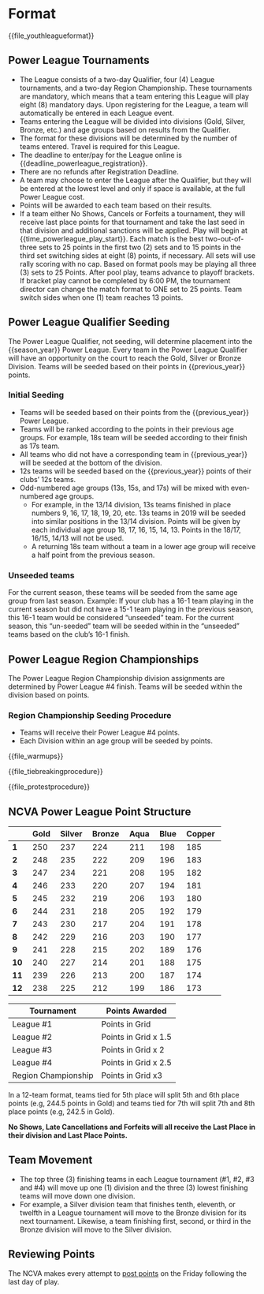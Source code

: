 # Format

{{file_youthleagueformat}}

## Power League Tournaments 
- The League consists of a two-day Qualifier, four (4) League tournaments, and a two-day Region Championship.  These tournaments are mandatory, which means that a team entering this League will play eight (8) mandatory days.  Upon registering for the League, a team will automatically be entered in each League event.
- Teams entering the League will be divided into divisions (Gold, Silver, Bronze, etc.) and age groups based on results from the Qualifier.
- The format for these divisions will be determined by the number of teams entered.  Travel is required for this League.
- The deadline to enter/pay for the League online is {{deadline_powerleague_registration}}.
- There are no refunds after Registration Deadline.
- A team may choose to enter the League after the Qualifier, but they will be entered at the lowest level and only if space is available, at the full Power League cost.
- Points will be awarded to each team based on their results.
- If a team either No Shows, Cancels or Forfeits a tournament, they will receive last place points for that tournament and take the last seed in that division and additional sanctions will be applied.
Play will begin at {{time_powerleague_play_start}}.
Each match is the best two-out-of-three sets to 25 points in the first two (2) sets and to 15 points in the third set switching sides at eight (8) points, if necessary.  All sets will use rally scoring with no cap.  Based on format pools may be playing all three (3) sets to 25 Points.
After pool play, teams advance to playoff brackets. If bracket play cannot be completed by 6:00 PM, the tournament director can change the match format to ONE set to 25 points. Team switch sides when one (1) team reaches 13 points.

## Power League Qualifier Seeding 
The Power League Qualifier, not seeding, will determine placement into the {{season_year}} Power League. Every team in the Power League Qualifier will have an opportunity on the court to reach the Gold, Silver or Bronze Division. Teams will be seeded based on their points in {{previous_year}} points.

### Initial Seeding 
- Teams will be seeded based on their points from the {{previous_year}} Power League.
- Teams will be ranked according to the points in their previous age groups. For example, 18s team will be seeded according to their finish as 17s team.
- All teams who did not have a corresponding team in {{previous_year}} will be seeded at the bottom of the division.
- 12s teams will be seeded based on the {{previous_year}} points of their clubs’ 12s teams.
- Odd-numbered age groups (13s, 15s, and 17s) will be mixed with even-numbered age groups.
  + For example, in the 13/14 division, 13s teams finished in place numbers 9, 16, 17, 18, 19, 20, etc. 13s teams in 2019 will be seeded into similar positions in the 13/14 division. Points will be given by each individual age group 18, 17, 16, 15, 14, 13.  Points in the 18/17, 16/15, 14/13 will not be used.
  + A returning 18s team without a team in a lower age group will receive a half point from the previous season.

### Unseeded teams 
For the current season, these teams will be seeded from the same age group from last season.  Example: If your club has a 16-1 team playing in the current season but did not have a 15-1 team playing in the previous season, this 16-1 team would be considered “unseeded” team.  For the current season, this “un-seeded” team will be seeded within in the “unseeded” teams based on the club’s 16-1 finish. 

## Power League Region Championships 
The Power League Region Championship division assignments are determined by Power League #4 finish. Teams will be seeded within the division based on points.

### Region Championship Seeding Procedure 
- Teams will receive their Power League #4 points.
- Each Division within an age group will be seeded by points.

{{file_warmups}}

{{file_tiebreakingprocedure}}

{{file_protestprocedure}}

## NCVA Power League Point Structure
| |Gold |Silver |Bronze |Aqua |Blue |Copper 
|---|---|---|---|---|---|---|
**1** |250 |237 |224 |211 |198 |185 
**2** |248 |235 |222 |209 |196 |183 
**3** |247 |234 |221 |208 |195 |182 
**4** |246 |233 |220 |207 |194 |181 
**5** |245 |232 |219 |206 |193 |180 
**6** |244 |231 |218 |205 |192 |179 
**7** |243 |230 |217 |204 |191 |178 
**8** |242 |229 |216 |203 |190 |177 
**9** |241 |228 |215 |202 |189 |176 
**10** |240 |227 |214 |201 |188 |175 
**11** |239 |226 |213 |200 |187 |174 
**12** |238 |225 |212 |199 |186 |173 

|Tournament|Points Awarded|
|---|---|
| League #1 | Points in Grid |
| League #2 | Points in Grid x 1.5 |
| League #3 | Points in Grid x 2 |
| League #4 | Points in Grid x 2.5 |
| Region Championship | Points in Grid x3 |

In a 12-team format, teams tied for 5th place will split 5th and 6th place points (e.g, 244.5 points in Gold) and teams tied for 7th will split 7th and 8th place points (e.g, 242.5 in Gold). 

<div class="--alertcallout --centered">

**No Shows, Late Cancellations and Forfeits will all receive the Last Place in their division and Last Place Points.**  

</div>

## Team Movement 
- The top three (3) finishing teams in each League tournament (#1, #2, #3 and #4) will move up one (1) division and the three (3) lowest finishing teams will move down one division.   
- For example, a Silver division team that finishes tenth, eleventh, or twelfth in a League tournament will move to the Bronze division for its next tournament. Likewise, a team finishing first, second, or third in the Bronze division will move to the Silver division.

## Reviewing Points 
The NCVA makes every attempt to [post points]({{url_powerleague_points}}) on the Friday following the last day of play.
